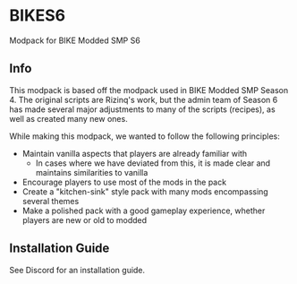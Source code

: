 # BIKES6

Modpack for BIKE Modded SMP S6

## Info 

This modpack is based off the modpack used in BIKE Modded SMP Season 4. The original scripts are Rizinq's work, but the admin team of Season 6 has made several major adjustments to many of the scripts (recipes), as well as created many new ones.

While making this modpack, we wanted to follow the following principles:
* Maintain vanilla aspects that players are already familiar with
  * In cases where we have deviated from this, it is made clear and maintains similarities to vanilla
* Encourage players to use most of the mods in the pack
* Create a "kitchen-sink" style pack with many mods encompassing several themes
* Make a polished pack with a good gameplay experience, whether players are new or old to modded

## Installation Guide

See Discord for an installation guide.